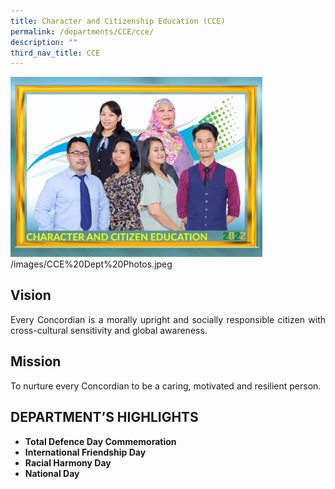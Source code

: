 ```yaml
---
title: Character and Citizenship Education (CCE)
permalink: /departments/CCE/cce/
description: ""
third_nav_title: CCE
---
```

<img src="/images/Character and Citizen Education_P1.jpeg" 
     style="width:80%">
		 /images/CCE%20Dept%20Photos.jpeg
<h2>Vision</h2>

<p style="text-align:justify">Every Concordian is a morally upright and socially responsible citizen with cross-cultural sensitivity and global awareness.

<h2>Mission</h2>

<p style="text-align:justify">To nurture every Concordian to be a caring, motivated and resilient person.

<h2>DEPARTMENT’S HIGHLIGHTS</h2>

<ul style="font-weight:bold">
<li>Total Defence Day Commemoration</li>
<li>International Friendship Day</li>
<li>Racial Harmony Day</li>
<li>National Day</li>
</ul>